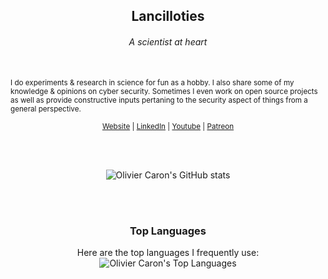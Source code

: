 <h2 align="center">Lancilloties</h2>
<h6 align="center">A scientist at heart</h6>
<br/>

<sub align="center">
  I do experiments & research in science for fun as a hobby. I also share some of my knowledge & opinions on cyber security. Sometimes I even work on open source projects as well as provide constructive inputs pertaning to the security aspect of things from a general perspective.
</sub>
<br />

<p align="center"><sub>
  <a href="https://lancilloties.com/">Website</a> |
  <a href="https://www.linkedin.com/in/lancilloties/">LinkedIn</a> |
  <a href="https://www.youtube.com/channel/UC8rOQvvJJt9rLzJ7BUt45Kw">Youtube</a> |
  <a href="https://www.patreon.com/lancilloties">Patreon</a>
</sub></p>

<br />
<br />

<p align="center">
  <img align="center" src="https://github-readme-stats.vercel.app/api?username=lancilloties&show_icons=true" alt="Olivier Caron's GitHub stats" />
</p>

<br />
<br />

<h3 align="center">Top Languages</h3>

<p align="center">
Here are the top languages I frequently use:
  <img align="center" src="https://github-readme-stats.vercel.app/api/top-langs/?username=lancilloties&layout=compact" alt="Olivier Caron's Top Languages" />
</p>
